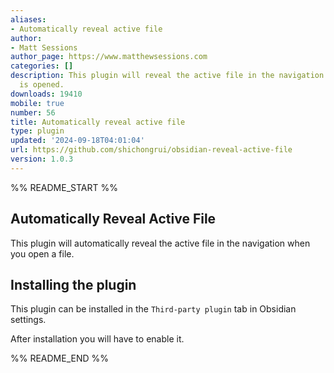 ```yaml
---
aliases:
- Automatically reveal active file
author:
- Matt Sessions
author_page: https://www.matthewsessions.com
categories: []
description: This plugin will reveal the active file in the navigation when a file
  is opened.
downloads: 19410
mobile: true
number: 56
title: Automatically reveal active file
type: plugin
updated: '2024-09-18T04:01:04'
url: https://github.com/shichongrui/obsidian-reveal-active-file
version: 1.0.3
---
```


%% README_START %%

## Automatically Reveal Active File

This plugin will automatically reveal the active file in the navigation when you open a file.

## Installing the plugin

This plugin can be installed in the `Third-party plugin` tab in Obsidian settings.

After installation you will have to enable it.


%% README_END %%